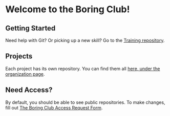 # Welcome to the Boring Club!

## Getting Started
Need help with Git? Or picking up a new skill? Go to the [Training repository](https://github.com/TBC-Projects/Training).

## Projects
Each project has its own repository. You can find them all [here, under the organization page](https://github.com/orgs/TBC-Projects/repositories).

## Need Access?
By default, you should be able to see public repositories. To make changes, fill out [The Boring Club Access Request Form](https://forms.gle/t4e4RpEevmqCGKiVA).
